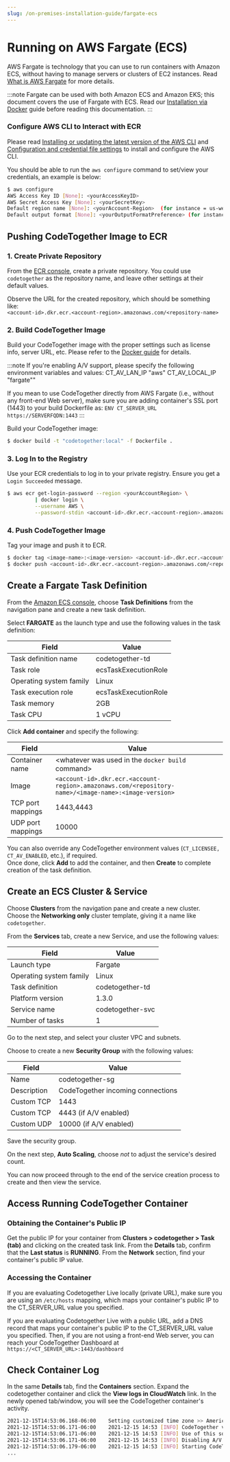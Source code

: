 ```yaml
---
slug: /on-premises-installation-guide/fargate-ecs
---
```


# Running on AWS Fargate (ECS)

AWS Fargate is technology that you can use to run containers with Amazon ECS, without having to manage servers or clusters of EC2 instances. Read [What is AWS Fargate](https://docs.aws.amazon.com/AmazonECS/latest/userguide/what-is-fargate.html) for more details. 

:::note
Fargate can be used with both Amazon ECS and Amazon EKS; this document covers the use of Fargate with ECS. Read our [Installation via Docker](docker.md) guide before reading this documentation.
:::

### Configure AWS CLI to Interact with ECR

Please read [Installing or updating the latest version of the AWS CLI](https://docs.aws.amazon.com/cli/latest/userguide/getting-started-install.html) and [Configuration and credential file settings](https://docs.aws.amazon.com/cli/latest/userguide/cli-configure-files.html) to install and configure the AWS CLI. 

You should be able to run the `aws configure` command to set/view your credentials, an example is below:

```bash
$ aws configure
AWS Access Key ID [None]: <yourAccessKeyID>
AWS Secret Access Key [None]: <yourSecretKey>
Default region name [None]: <yourAccount-Region>  (for instance = us-west-2)
Default output format [None]: <yourOutputFormatPreference> (for instance = json)
```

## Pushing CodeTogether Image to ECR

### 1. Create Private Repository

From the [ECR console](https://console.aws.amazon.com/ecr/), create a private repository. You could use `codetogether` as the repository name, and leave other settings at their default values.

Observe the URL for the created repository, which should be something like:  
`<account-id>.dkr.ecr.<account-region>.amazonaws.com/<repository-name>`

### 2. Build CodeTogether Image

Build your CodeTogether image with the proper settings such as license info, server URL, etc. Please refer to the [Docker guide](docker.md) for details.

:::note
If you're enabling A/V support, please specify the following environment variables and values:
CT_AV_LAN_IP "aws"
CT_AV_LOCAL_IP "fargate""

If you mean to use CodeTogether directly from AWS Fargate (i.e., without any front-end Web server), make sure you are adding container's SSL port (1443) to your build Dockerfile as:
`ENV CT_SERVER_URL https://SERVERFQDN:1443`
:::

Build your CodeTogether image:

```bash
$ docker build -t "codetogether:local" -f Dockerfile .
```

### 3. Log In to the Registry

Use your ECR credentials to log in to your private registry. Ensure you get a `Login Succeeded` message.

```bash
$ aws ecr get-login-password --region <yourAccountRegion> \
         | docker login \
         --username AWS \
         --password-stdin <account-id>.dkr.ecr.<account-region>.amazonaws.com/<repository-name>
```

### 4. Push CodeTogether Image

Tag your image and push it to ECR.

```bash
$ docker tag <image-name>:<image-version> <account-id>.dkr.ecr.<account-region>.amazonaws.com/<repository-name>/<image-name>:<image-version>
$ docker push <account-id>.dkr.ecr.<account-region>.amazonaws.com/<repository-name>/<image-name>:<image-version>
```

## Create a Fargate Task Definition

From the [Amazon ECS console](https://console.aws.amazon.com/ecs/), choose **Task Definitions** from the navigation pane and create a new task definition. 

Select **FARGATE** as the launch type and use the following values in the task definition:

| Field                   | Value                 |
| -----------             | -----------           |
| Task definition name    | codetogether-td       |
| Task role               | ecsTaskExecutionRole  |
| Operating system family | Linux                 |
| Task execution role     | ecsTaskExecutionRole  |
| Task memory             | 2GB                   |
| Task CPU                | 1 vCPU                |

Click **Add container** and specify the following:

| Field                   | Value                 |
| -----------             | -----------           |
| Container name          | <whatever was used in the `docker build` command> |
| Image                   | `<account-id>.dkr.ecr.<account-region>.amazonaws.com/<repository-name>/<image-name>:<image-version>` |
| TCP port mappings       | 1443,4443             |
| UDP port mappings       | 10000                 |

You can also override any CodeTogether environment values (`CT_LICENSEE, CT_AV_ENABLED`, etc.), if required.  
Once done, click **Add** to add the container, and then **Create** to complete creation of the task definition.

## Create an ECS Cluster & Service

Choose **Clusters** from the navigation pane and create a new cluster. Choose the **Networking only** cluster template, giving it a name like `codetogether`.

From the **Services** tab, create a new Service, and use the following values:

| Field                   | Value           |
| -----------             | -----------     |
| Launch type             | Fargate         |
| Operating system family | Linux           |
| Task definition         | codetogether-td |
| Platform version        | 1.3.0           |
| Service name            | codetogether-svc|
| Number of tasks         | 1               |

Go to the next step, and select your cluster VPC and subnets.  

Choose to create a new **Security Group** with the following values:

| Field       | Value                             |
| ----------- | -----------                       |
| Name        | codetogether-sg                   |
| Description | CodeTogether incoming connections |
| Custom TCP  | 1443                              |
| Custom TCP  | 4443 (if A/V enabled)             |
| Custom UDP  | 10000 (if A/V enabled)            |

Save the security group.

On the next step, **Auto Scaling**, choose *not* to adjust the service's desired count. 

You can now proceed through to the end of the service creation process to create and then view the service.

## Access Running CodeTogether Container

### Obtaining the Container's Public IP
Get the public IP for your container from **Clusters > codetogether > Task (tab)** and clicking on the created task link. From the **Details** tab, confirm that the **Last status** is **RUNNING**. From the **Network** section, find your container's public IP value.

### Accessing the Container

If you are evaluating Codetogether Live locally (private URL), make sure you are using an `/etc/hosts` mapping, which maps your container's public IP to the CT_SERVER_URL value you specified.

If you are evaluating Codetogether Live with a public URL, add a DNS record that maps your container's public IP to the CT_SERVER_URL value you specified. Then, if you are not using a front-end Web server, you can reach your CodeTogether Dashboard at `https://<CT_SERVER_URL>:1443/dashboard`

## Check Container Log

In the same **Details** tab, find the **Containers** section. Expand the codetogether container and click the **View logs in CloudWatch** link. In the newly opened tab/window, you will see the CodeTogether container's activity.

```bash
2021-12-15T14:53:06.168-06:00    Setting customized time zone >> America/Chicago
2021-12-15T14:53:06.171-06:00    2021-12-15 14:53 [INFO] CodeTogether v5.0.1-01149
2021-12-15T14:53:06.171-06:00    2021-12-15 14:53 [INFO] Use of this software is governed under the CodeTogether End User License Agreement.
2021-12-15T14:53:06.171-06:00    2021-12-15 14:53 [INFO] Disabling A/V communication channels in CodeTogether sessions.
2021-12-15T14:53:06.179-06:00    2021-12-15 14:53 [INFO] Starting CodeTogether Web server ...
...
```